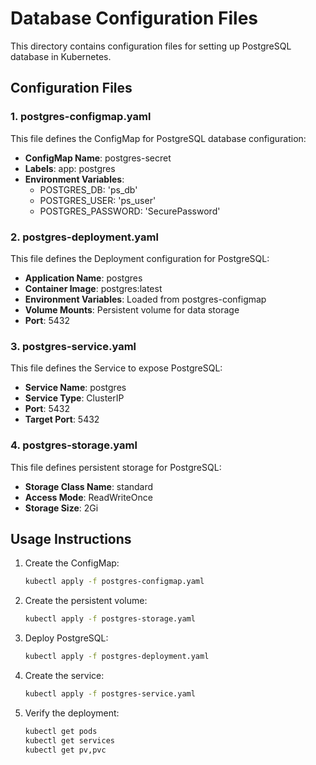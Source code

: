 # Database Configuration Files

This directory contains configuration files for setting up PostgreSQL database in Kubernetes.

## Configuration Files

### 1. postgres-configmap.yaml
This file defines the ConfigMap for PostgreSQL database configuration:

- **ConfigMap Name**: postgres-secret
- **Labels**: app: postgres
- **Environment Variables**:
  - POSTGRES_DB: 'ps_db'
  - POSTGRES_USER: 'ps_user' 
  - POSTGRES_PASSWORD: 'SecurePassword'

### 2. postgres-deployment.yaml
This file defines the Deployment configuration for PostgreSQL:

- **Application Name**: postgres
- **Container Image**: postgres:latest
- **Environment Variables**: Loaded from postgres-configmap
- **Volume Mounts**: Persistent volume for data storage
- **Port**: 5432

### 3. postgres-service.yaml  
This file defines the Service to expose PostgreSQL:

- **Service Name**: postgres
- **Service Type**: ClusterIP
- **Port**: 5432
- **Target Port**: 5432

### 4. postgres-storage.yaml
This file defines persistent storage for PostgreSQL:

- **Storage Class Name**: standard
- **Access Mode**: ReadWriteOnce
- **Storage Size**: 2Gi

## Usage Instructions

1. Create the ConfigMap:
   ```bash
   kubectl apply -f postgres-configmap.yaml
   ```

2. Create the persistent volume:
   ```bash
   kubectl apply -f postgres-storage.yaml
   ```

3. Deploy PostgreSQL:
   ```bash
   kubectl apply -f postgres-deployment.yaml
   ```

4. Create the service:
   ```bash
   kubectl apply -f postgres-service.yaml
   ```

5. Verify the deployment:
   ```bash
   kubectl get pods
   kubectl get services
   kubectl get pv,pvc
   ```
